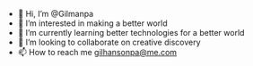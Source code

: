- 👋 Hi, I’m @Gilmanpa
- 👀 I’m interested in making a better world
- 🌱 I’m currently learning better technologies for a better world
- 💞️ I’m looking to collaborate on creative discovery
- 📫 How to reach me gilhansonpa@me.com

<!Love!
Gilmanpa/Gilmanpa is a ✨ special ✨ repository because its `README.md` (this file) appears on your GitHub profile.
You can click the Preview link to take a look at your changes.
--->
